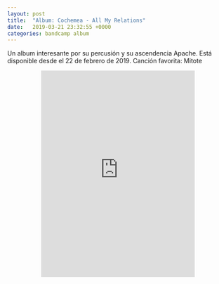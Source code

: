 ```yaml
---
layout: post
title:  "Album: Cochemea - All My Relations"
date:   2019-03-21 23:32:55 +0000
categories: bandcamp album
---
```

Un album interesante por su percusión y su ascendencia Apache. Está disponible desde el 22 de febrero de 2019. Canción favorita: Mitote

<div align= "center">
<iframe  style="border: 0; width: 350px; height: 470px;" src="https://bandcamp.com/EmbeddedPlayer/album=1608935642/size=large/bgcol=333333/linkcol=e99708/tracklist=false/transparent=true/" seamless><a href="http://cochemea.bandcamp.com/album/all-my-relations">All My Relations by Cochemea</a></iframe>
</div>
